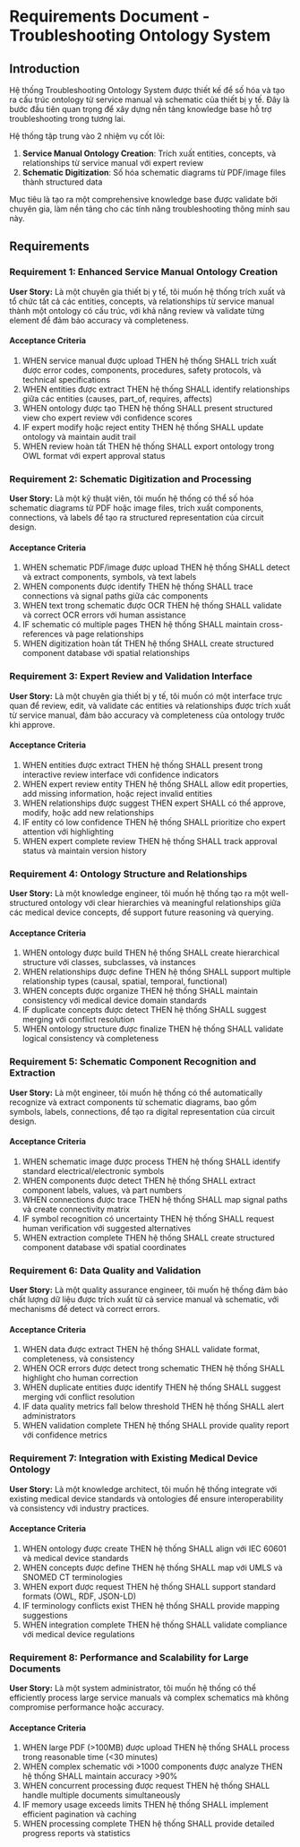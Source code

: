 # Requirements Document - Troubleshooting Ontology System

## Introduction

Hệ thống Troubleshooting Ontology System được thiết kế để số hóa và tạo ra cấu trúc ontology từ service manual và schematic của thiết bị y tế. Đây là bước đầu tiên quan trọng để xây dựng nền tảng knowledge base hỗ trợ troubleshooting trong tương lai.

Hệ thống tập trung vào 2 nhiệm vụ cốt lõi:
1. **Service Manual Ontology Creation**: Trích xuất entities, concepts, và relationships từ service manual với expert review
2. **Schematic Digitization**: Số hóa schematic diagrams từ PDF/image files thành structured data

Mục tiêu là tạo ra một comprehensive knowledge base được validate bởi chuyên gia, làm nền tảng cho các tính năng troubleshooting thông minh sau này.

## Requirements

### Requirement 1: Enhanced Service Manual Ontology Creation

**User Story:** Là một chuyên gia thiết bị y tế, tôi muốn hệ thống trích xuất và tổ chức tất cả các entities, concepts, và relationships từ service manual thành một ontology có cấu trúc, với khả năng review và validate từng element để đảm bảo accuracy và completeness.

#### Acceptance Criteria

1. WHEN service manual được upload THEN hệ thống SHALL trích xuất được error codes, components, procedures, safety protocols, và technical specifications
2. WHEN entities được extract THEN hệ thống SHALL identify relationships giữa các entities (causes, part_of, requires, affects)
3. WHEN ontology được tạo THEN hệ thống SHALL present structured view cho expert review với confidence scores
4. IF expert modify hoặc reject entity THEN hệ thống SHALL update ontology và maintain audit trail
5. WHEN review hoàn tất THEN hệ thống SHALL export ontology trong OWL format với expert approval status

### Requirement 2: Schematic Digitization and Processing

**User Story:** Là một kỹ thuật viên, tôi muốn hệ thống có thể số hóa schematic diagrams từ PDF hoặc image files, trích xuất components, connections, và labels để tạo ra structured representation của circuit design.

#### Acceptance Criteria

1. WHEN schematic PDF/image được upload THEN hệ thống SHALL detect và extract components, symbols, và text labels
2. WHEN components được identify THEN hệ thống SHALL trace connections và signal paths giữa các components
3. WHEN text trong schematic được OCR THEN hệ thống SHALL validate và correct OCR errors với human assistance
4. IF schematic có multiple pages THEN hệ thống SHALL maintain cross-references và page relationships
5. WHEN digitization hoàn tất THEN hệ thống SHALL create structured component database với spatial relationships

### Requirement 3: Expert Review and Validation Interface

**User Story:** Là một chuyên gia thiết bị y tế, tôi muốn có một interface trực quan để review, edit, và validate các entities và relationships được trích xuất từ service manual, đảm bảo accuracy và completeness của ontology trước khi approve.

#### Acceptance Criteria

1. WHEN entities được extract THEN hệ thống SHALL present trong interactive review interface với confidence indicators
2. WHEN expert review entity THEN hệ thống SHALL allow edit properties, add missing information, hoặc reject invalid entities
3. WHEN relationships được suggest THEN expert SHALL có thể approve, modify, hoặc add new relationships
4. IF entity có low confidence THEN hệ thống SHALL prioritize cho expert attention với highlighting
5. WHEN expert complete review THEN hệ thống SHALL track approval status và maintain version history

### Requirement 4: Ontology Structure and Relationships

**User Story:** Là một knowledge engineer, tôi muốn hệ thống tạo ra một well-structured ontology với clear hierarchies và meaningful relationships giữa các medical device concepts, để support future reasoning và querying.

#### Acceptance Criteria

1. WHEN ontology được build THEN hệ thống SHALL create hierarchical structure với classes, subclasses, và instances
2. WHEN relationships được define THEN hệ thống SHALL support multiple relationship types (causal, spatial, temporal, functional)
3. WHEN concepts được organize THEN hệ thống SHALL maintain consistency với medical device domain standards
4. IF duplicate concepts được detect THEN hệ thống SHALL suggest merging với conflict resolution
5. WHEN ontology structure được finalize THEN hệ thống SHALL validate logical consistency và completeness

### Requirement 5: Schematic Component Recognition and Extraction

**User Story:** Là một engineer, tôi muốn hệ thống có thể automatically recognize và extract components từ schematic diagrams, bao gồm symbols, labels, connections, để tạo ra digital representation của circuit design.

#### Acceptance Criteria

1. WHEN schematic image được process THEN hệ thống SHALL identify standard electrical/electronic symbols
2. WHEN components được detect THEN hệ thống SHALL extract component labels, values, và part numbers
3. WHEN connections được trace THEN hệ thống SHALL map signal paths và create connectivity matrix
4. IF symbol recognition có uncertainty THEN hệ thống SHALL request human verification với suggested alternatives
5. WHEN extraction complete THEN hệ thống SHALL create structured component database với spatial coordinates

### Requirement 6: Data Quality and Validation

**User Story:** Là một quality assurance engineer, tôi muốn hệ thống đảm bảo chất lượng dữ liệu được trích xuất từ cả service manual và schematic, với mechanisms để detect và correct errors.

#### Acceptance Criteria

1. WHEN data được extract THEN hệ thống SHALL validate format, completeness, và consistency
2. WHEN OCR errors được detect trong schematic THEN hệ thống SHALL highlight cho human correction
3. WHEN duplicate entities được identify THEN hệ thống SHALL suggest merging với conflict resolution
4. IF data quality metrics fall below threshold THEN hệ thống SHALL alert administrators
5. WHEN validation complete THEN hệ thống SHALL provide quality report với confidence metrics

### Requirement 7: Integration with Existing Medical Device Ontology

**User Story:** Là một knowledge architect, tôi muốn hệ thống integrate với existing medical device standards và ontologies để ensure interoperability và consistency với industry practices.

#### Acceptance Criteria

1. WHEN ontology được create THEN hệ thống SHALL align với IEC 60601 và medical device standards
2. WHEN concepts được define THEN hệ thống SHALL map với UMLS và SNOMED CT terminologies
3. WHEN export được request THEN hệ thống SHALL support standard formats (OWL, RDF, JSON-LD)
4. IF terminology conflicts exist THEN hệ thống SHALL provide mapping suggestions
5. WHEN integration complete THEN hệ thống SHALL validate compliance với medical device regulations

### Requirement 8: Performance and Scalability for Large Documents

**User Story:** Là một system administrator, tôi muốn hệ thống có thể efficiently process large service manuals và complex schematics mà không compromise performance hoặc accuracy.

#### Acceptance Criteria

1. WHEN large PDF (>100MB) được upload THEN hệ thống SHALL process trong reasonable time (<30 minutes)
2. WHEN complex schematic với >1000 components được analyze THEN hệ thống SHALL maintain accuracy >90%
3. WHEN concurrent processing được request THEN hệ thống SHALL handle multiple documents simultaneously
4. IF memory usage exceeds limits THEN hệ thống SHALL implement efficient pagination và caching
5. WHEN processing complete THEN hệ thống SHALL provide detailed progress reports và statistics